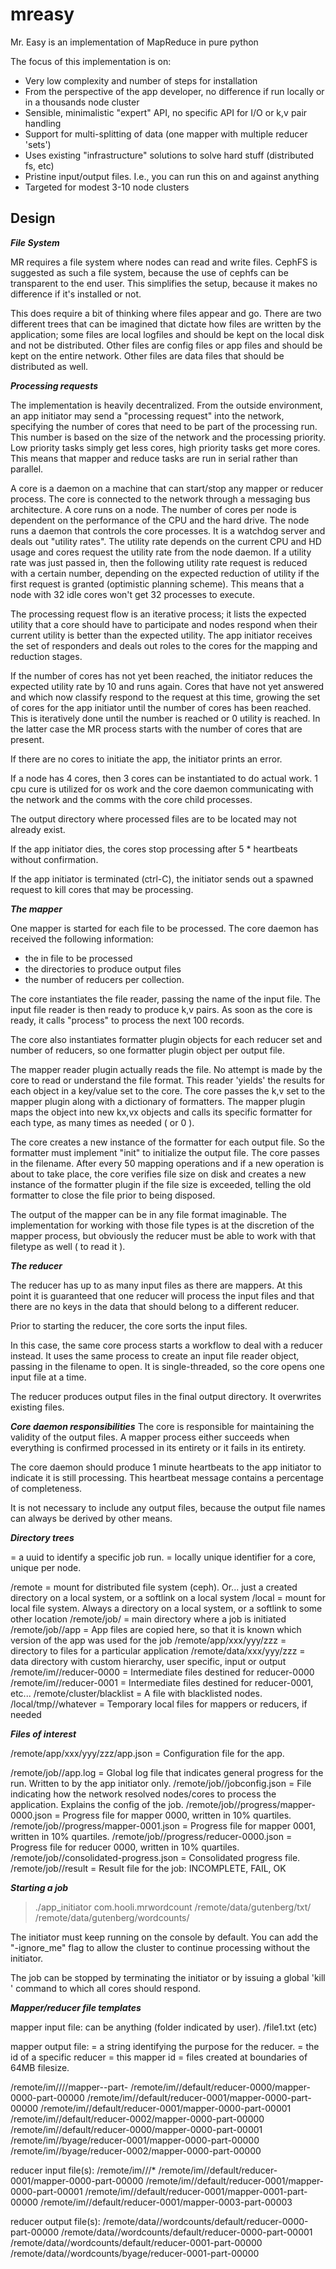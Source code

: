 # mreasy

Mr. Easy is an implementation of MapReduce in pure python

The focus of this implementation is on:
- Very low complexity and number of steps for installation
- From the perspective of the app developer, no difference if run locally or in a thousands node cluster
- Sensible, minimalistic "expert" API, no specific API for I/O or k,v pair handling
- Support for multi-splitting of data (one mapper with multiple reducer 'sets')
- Uses existing "infrastructure" solutions to solve hard stuff (distributed fs, etc)
- Pristine input/output files. I.e., you can run this on and against anything
- Targeted for modest 3-10 node clusters

## Design

***File System***

MR requires a file system where nodes can read and write files. 
CephFS is suggested as such a file system, because the use of cephfs can be transparent to the 
end user. This simplifies the setup, because it makes no difference if it's installed or not.

This does require a bit of thinking where files appear and go. There are two different trees that
can be imagined that dictate how files are written by the application; some files are local logfiles
and should be kept on the local disk and not be distributed. Other files are config files or app files
and should be kept on the entire network. Other files are data files that should be distributed
as well.

***Processing requests***

The implementation is heavily decentralized. From the outside environment, an app initiator
may send a "processing request" into the network, specifying the number of cores that need to be part
of the processing run. This number is based on the size of the network and the processing priority.
Low priority tasks simply get less cores, high priority tasks get more cores. This means that mapper and
reduce tasks are run in serial rather than parallel.

A core is a daemon on a machine that can start/stop any mapper or reducer process. The core is connected
to the network through a messaging bus architecture. A core runs on a node. The number of cores per node
is dependent on the performance of the CPU and the hard drive. The node runs a daemon that controls the 
core processes. It is a watchdog server and deals out "utility rates". The utility rate depends on the 
current CPU and HD usage and cores request the utility rate from the node daemon. If a utility rate was
just passed in, then the following utility rate request is reduced with a certain number, depending on
the expected reduction of utility if the first request is granted (optimistic planning scheme). This means that
a node with 32 idle cores won't get 32 processes to execute.

The processing request flow is an iterative process; it lists the expected utility that 
a core should have to participate and nodes respond when their current utility is better than the expected
utility. The app initiator receives the set of responders and deals out roles to the cores for 
the mapping and reduction stages. 

If the number of cores has not yet been reached, the initiator reduces the expected utility rate by 10 and
runs again. Cores that have not yet answered and which now classify respond to the request at this time,
growing the set of cores for the app initiator until the number of cores has been reached. This is iteratively
done until the number is reached or 0 utility is reached. In the latter case the MR process starts with the
number of cores that are present.

If there are no cores to initiate the app, the initiator prints an error.

If a node has 4 cores, then 3 cores can be instantiated to do actual work. 1 cpu cure is utilized for os work 
and the core daemon communicating with the network and the comms with the core child processes. 

The output directory where processed files are to be located may not already exist.

If the app initiator dies, the cores stop processing after 5 * heartbeats without confirmation.

If the app initiator is terminated (ctrl-C), the initiator sends out a spawned request to kill cores that
may be processing.

***The mapper***

One mapper is started for each file to be processed. The core daemon has received the following information:
- the in file to be processed
- the directories to produce output files
- the number of reducers per collection.

The core instantiates the file reader, passing the name of the input file. The input file reader is then
ready to produce k,v pairs. As soon as the core is ready, it calls "process" to process the next 100 records.

The core also instantiates formatter plugin objects for each reducer set and number of reducers, so one formatter
plugin object per output file. 

The mapper reader plugin actually reads the file. No attempt is made by the core to read or understand the file format. 
This reader 'yields' the results for each object in a key/value set to the core. The core passes the k,v set to the 
mapper plugin along with a dictionary of formatters. The mapper plugin maps the object into new kx,vx objects and
calls its specific formatter for each type, as many times as needed ( or 0 ).

The core creates a new instance of the formatter for each output file. So the formatter must implement "init" to 
initialize the output file. The core passes in the filename. After every 50 mapping operations and if a new operation is about
to take place, the core verifies file size on disk and creates a new instance of the formatter plugin if the file size is
exceeded, telling the old formatter to close the file prior to being disposed.

The output of the mapper can be in any file format imaginable. The implementation for working with those file types is
at the discretion of the mapper process, but obviously the reducer must be able to work with that filetype as well
( to read it ). 

***The reducer***

The reducer has up to as many input files as there are mappers. At this point it is guaranteed that one reducer will process
the input files and that there are no keys in the data that should belong to a different reducer.

Prior to starting the reducer, the core sorts the input files. 

In this case, the same core process starts a workflow to deal with a reducer instead. It uses the same process to create
an input file reader object, passing in the filename to open. It is single-threaded, so the core opens one input file 
at a time. 

The reducer produces output files in the final output directory. It overwrites existing files.

***Core daemon responsibilities***
The core is responsible for maintaining the validity of the output files. A mapper process either succeeds when everything is
confirmed processed in its entirety or it fails in its entirety. 

The core daemon should produce 1 minute heartbeats to the app initiator to indicate it is still processing.
This heartbeat message contains a percentage of completeness.

It is not necessary to include any output files, because the output file names can always be derived by other means.

***Directory trees***

<jobid> = a uuid to identify a specific job run.
<coreid> = locally unique identifier for a core, unique per node.

/remote = mount for distributed file system (ceph). Or... just a created directory on a local system, or a softlink on a local system
/local = mount for local file system. Always a directory on a local system, or a softlink to some other location
/remote/job/<jobid> = main directory where a job is initiated
/remote/job/<jobid>/app = App files are copied here, so that it is known which version of the app was used for the job
/remote/app/xxx/yyy/zzz = directory to files for a particular application
/remote/data/xxx/yyy/zzz = data directory with custom hierarchy, user specific, input or output
/remote/im/<jobid>/reducer-0000 = Intermediate files destined for reducer-0000
/remote/im/<jobid>/reducer-0001 = Intermediate files destined for reducer-0001, etc...
/remote/cluster/blacklist = A file with blacklisted nodes.
/local/tmp/<coreid>/whatever = Temporary local files for mappers or reducers, if needed

***Files of interest***

/remote/app/xxx/yyy/zzz/app.json = Configuration file for the app.

/remote/job/<jobid>/app.log = Global log file that indicates general progress for the run. Written to by the app initiator only.
/remote/job/<jobid>/jobconfig.json = File indicating how the network resolved nodes/cores to process the application. Explains the config of the job.
/remote/job/<jobid>/progress/mapper-0000.json = Progress file for mapper 0000, written in 10% quartiles.
/remote/job/<jobid>/progress/mapper-0001.json = Progress file for mapper 0001, written in 10% quartiles.
/remote/job/<jobid>/progress/reducer-0000.json = Progress file for reducer 0000, written in 10% quartiles.
/remote/job/<jobid>/consolidated-progress.json = Consolidated progress file.
/remote/job/<jobid>/result = Result file for the job: INCOMPLETE, FAIL, OK

***Starting a job***

> ./app_initiator com.hooli.mrwordcount /remote/data/gutenberg/txt/ /remote/data/gutenberg/wordcounts/

The initiator must keep running on the console by default. You can add the "-ignore_me" flag to allow the 
cluster to continue processing without the initiator. 

The job can be stopped by terminating the initiator or by issuing a global 'kill <jobid>' command to which
all cores should respond.

***Mapper/reducer file templates***

mapper input file: 
can be anything (folder indicated by user). <folder>/file1.txt  (etc)

mapper output file:
<purpose> = a string identifying the purpose for the reducer. 
<reducer-id> = the id of a specific reducer
<mapper-id> = this mapper id
<part-id> = files created at boundaries of 64MB filesize. 

/remote/im/<jobid>/<purpose>/<reducer-id>/mapper-<mapperid>-part-<partid>
/remote/im/<jobid>/default/reducer-0000/mapper-0000-part-00000
/remote/im/<jobid>/default/reducer-0001/mapper-0000-part-00000
/remote/im/<jobid>/default/reducer-0001/mapper-0000-part-00001
/remote/im/<jobid>/default/reducer-0002/mapper-0000-part-00000
/remote/im/<jobid>/default/reducer-0000/mapper-0000-part-00001
/remote/im/<jobid>/byage/reducer-0001/mapper-0000-part-00000
/remote/im/<jobid>/byage/reducer-0002/mapper-0000-part-00000

reducer input file(s):
/remote/im/<jobid>/<reducer-id>/*
/remote/im/<jobid>/default/reducer-0001/mapper-0000-part-00000
/remote/im/<jobid>/default/reducer-0001/mapper-0000-part-00001
/remote/im/<jobid>/default/reducer-0001/mapper-0001-part-00000
/remote/im/<jobid>/default/reducer-0001/mapper-0003-part-00003

reducer output file(s):
/remote/data/<hierarchy>/wordcounts/default/reducer-0000-part-00000
/remote/data/<hierarchy>/wordcounts/default/reducer-0000-part-00001
/remote/data/<hierarchy>/wordcounts/default/reducer-0001-part-00000
/remote/data/<hierarchy>/wordcounts/byage/reducer-0001-part-00000

